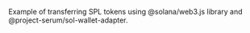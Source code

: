 Example of transferring SPL tokens using @solana/web3.js library and @project-serum/sol-wallet-adapter.
